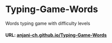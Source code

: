 # Typing-Game-Words
Words typing game with difficulty levels

#### URL: [anjani-ch.github.io/Typing-Game-Words](https://anjani-ch.github.io/Typing-Game-Words/)
